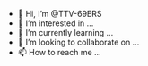 - 👋 Hi, I’m @TTV-69ERS
- 👀 I’m interested in ...
- 🌱 I’m currently learning ...
- 💞️ I’m looking to collaborate on ...
- 📫 How to reach me ...

<!---
TTV-69ERS/TTV-69ERS is a ✨ special ✨ repository because its `README.md` (this file) appears on your GitHub profile.
You can click the Preview link to take a look at your changes.
--->
